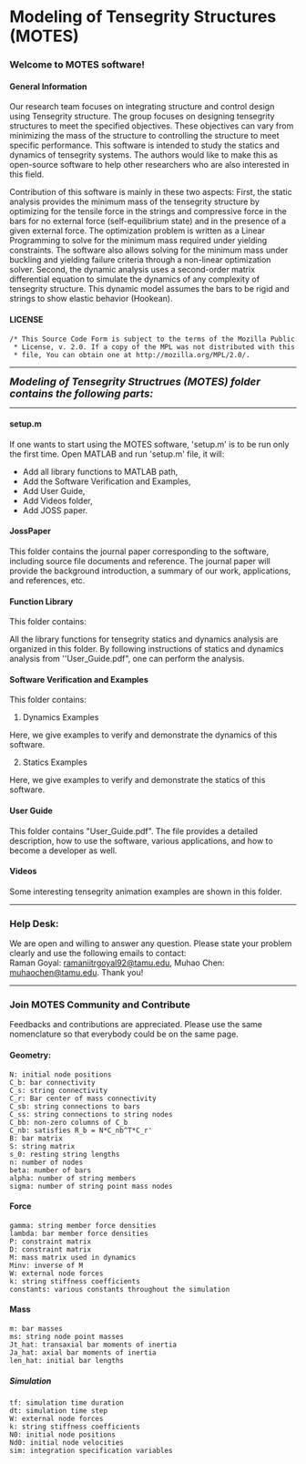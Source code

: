 # Modeling of Tensegrity Structures (MOTES)

### **Welcome to **MOTES** software!**

#### General Information
 
Our research team focuses on integrating structure and control design using Tensegrity structure. The group focuses on designing tensegrity structures to meet the specified objectives. These objectives can vary from minimizing the mass of the structure to controlling the structure to meet specific performance. This software is intended to study the statics and dynamics of tensegrity systems. The authors would like to make this as open-source software to help other researchers who are also interested in this field. 

Contribution of this software is mainly in these two aspects: First, the static analysis provides the minimum mass of the tensegrity structure by optimizing for the tensile force in the strings and compressive force in the bars for no external force (self-equilibrium state) and in the presence of a given external force. The optimization problem is written as a Linear Programming to solve for the minimum mass required under yielding constraints. The software also allows solving for the minimum mass under buckling and yielding failure criteria through a non-linear optimization solver. 
Second, the dynamic analysis uses a second-order matrix differential equation to simulate the dynamics of any complexity of tensegrity structure. This dynamic model assumes the bars to be rigid and strings to show elastic behavior (Hookean).


#### LICENSE

    /* This Source Code Form is subject to the terms of the Mozilla Public
     * License, v. 2.0. If a copy of the MPL was not distributed with this
     * file, You can obtain one at http://mozilla.org/MPL/2.0/.
 
---

***<font size=4>Modeling of Tensegrity Structrues (MOTES) folder contains the following parts:</font>***

---

#### setup.m 
If one wants to start using the MOTES software, 'setup.m' is to be run only the first time.
Open MATLAB and run 'setup.m' file, it will:

- Add all library functions to MATLAB path, 
- Add the Software Verification and Examples,
- Add User Guide,
- Add Videos folder,
- Add JOSS paper.

#### JossPaper

This folder contains the journal paper corresponding to the software, including source file documents and reference. The journal paper will provide the background introduction, a summary of our work, applications, and references, etc. 

#### Function Library

This folder contains:

All the library functions for tensegrity statics and dynamics analysis are organized in this folder. By following instructions of statics and dynamics analysis from ''User_Guide.pdf", one can perform the analysis.

#### Software Verification and Examples

This folder contains:

1. Dynamics Examples

Here, we give examples to verify and demonstrate the dynamics of this software.

2. Statics Examples

Here, we give examples to verify and demonstrate the statics of this software.

#### User Guide

This folder contains "User_Guide.pdf". The file provides a detailed description, how to use the software, various applications, and how to become a developer as well.

#### Videos
Some interesting tensegrity animation examples are shown in this folder.

---

### Help Desk:

We are open and willing to answer any question. Please state your problem clearly and use the following emails to contact:<br>
Raman Goyal: <ramaniitrgoyal92@tamu.edu>, Muhao Chen: <muhaochen@tamu.edu>. Thank you!

----

### Join MOTES Community and Contribute
Feedbacks and contributions are appreciated. Please use the same nomenclature so that everybody could be on the same page. 

#### Geometry: 
    N: initial node positions
    C_b: bar connectivity
    C_s: string connectivity
    C_r: Bar center of mass connectivity
    C_sb: string connections to bars
    C_ss: string connections to string nodes
    C_bb: non-zero columns of C_b
    C_nb: satisfies R_b = N*C_nb^T*C_r'
    B: bar matrix
    S: string matrix
    s_0: resting string lengths
    n: number of nodes
    beta: number of bars
    alpha: number of string members
    sigma: number of string point mass nodes
#### Force
    gamma: string member force densities
    lambda: bar member force densities 
    P: constraint matrix
    D: constraint matrix
    M: mass matrix used in dynamics
    Minv: inverse of M
    W: external node forces
    k: string stiffness coefficients
    constants: various constants throughout the simulation
#### Mass
    m: bar masses
    ms: string node point masses
    Jt_hat: transaxial bar moments of inertia
    Ja_hat: axial bar moments of inertia
    len_hat: initial bar lengths
##### Simulation
    tf: simulation time duration
    dt: simulation time step
    W: external node forces
    k: string stiffness coefficients
    N0: initial node positions
    Nd0: initial node velocities
    sim: integration specification variables
